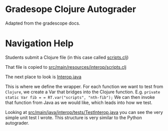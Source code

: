 # Gradesope Clojure Autograder

Adapted from the gradescope docs.

# Navigation Help

Students submit a Clojure file (in this case called [scripts.clj](solution/scripts.clj)) 

That file is copied to [src/main/resources/interop/scripts.clj](src/main/resources/interop/scripts.clj)


The next place to look is [Interop.java](src/main/java/interop/Interop.java)

This is where we define the wrapper. For each function we want to test from `Clojure`, we create a Var that bridges into the Clojure function. E.g. `private static Var fib = = RT.var("scripts", "nth-fib");`
We can then invoke that function from Java as we would like, which leads into how we test. 

Looking at [src/main/java/interop/tests/TestInterop.java](src/main/java/interop/tests/TestInterop.java) you can see the very simple unit test I wrote. This structure is very similar to the Python autograder. 
